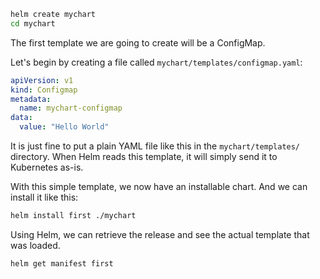 

```bash
helm create mychart
cd mychart
```

The first template we are going to create will be a ConfigMap.

Let's begin by creating a file called `mychart/templates/configmap.yaml`:

```yaml
apiVersion: v1
kind: Configmap
metadata:
  name: mychart-configmap
data:
  value: "Hello World"
```

It is just fine to put a plain YAML file like this in the `mychart/templates/` directory. When Helm reads this template, it will simply send it to Kubernetes as-is.

With this simple template, we now have an installable chart. And we can install it like this:

```bash
helm install first ./mychart
```

Using Helm, we can retrieve the release and see the actual template that was loaded.

```bash
helm get manifest first
```